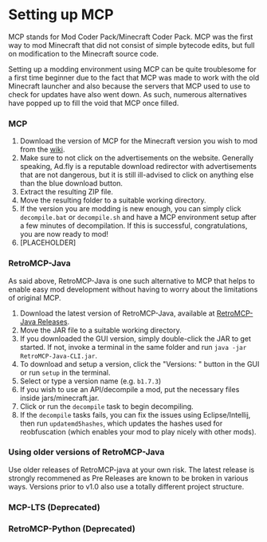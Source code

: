 # Setting up MCP
MCP stands for Mod Coder Pack/Minecraft Coder Pack. MCP was the first way to mod Minecraft that did not consist of simple bytecode edits, but full on modification to the Minecraft source code.

Setting up a modding environment using MCP can be quite troublesome for a first time beginner due to the fact that MCP was made to work with the old Minecraft launcher and also because the servers that MCP used to use to check for updates have also went down. As such, numerous alternatives have popped up to fill the void that MCP once filled.

### MCP
1. Download the version of MCP for the Minecraft version you wish to mod from the [wiki](https://minecraft.fandom.com/wiki/Tutorials/Programs_and_editors/Mod_Coder_Pack).
2. Make sure to not click on the advertisements on the website. Generally speaking, Ad.fly is a reputable download redirector with advertisements that are not dangerous, but it is still ill-advised to click on anything else than the blue download button.
3. Extract the resulting ZIP file.
4. Move the resulting folder to a suitable working directory.
5. If the version you are modding is new enough, you can simply click `decompile.bat` or `decompile.sh` and have a MCP environment setup after a few minutes of decompilation. If this is successful, congratulations, you are now ready to mod!
6. [PLACEHOLDER]

### RetroMCP-Java
As said above, RetroMCP-Java is one such alternative to MCP that helps to enable easy mod development without having to worry about the limitations of original MCP.

1. Download the latest version of RetroMCP-Java, available at [RetroMCP-Java Releases](https://github.com/MCPHackers/RetroMCP-Java).
2. Move the JAR file to a suitable working directory.
3. If you downloaded the GUI version, simply double-click the JAR to get started. If not, invoke a terminal in the same folder and run `java -jar RetroMCP-Java-CLI.jar`.
4. To download and setup a version, click the "Versions: " button in the GUI or run `setup` in the terminal.
5. Select or type a version name (e.g. `b1.7.3`)
6. If you wish to use an API/decompile a mod, put the necessary files inside jars/minecraft.jar.
7. Click or run the `decompile` task to begin decompiling.
8. If the `decompile` tasks fails, you can fix the issues using Eclipse/Intellij, then run `updatemd5hashes`, which updates the hashes used for reobfuscation (which enables your mod to play nicely with other mods).

### Using older versions of RetroMCP-Java
Use older releases of RetroMCP-java at your own risk. The latest release is strongly recommened as Pre Releases are known to be broken in various ways. Versions prior to v1.0 also use a totally different project structure.

### MCP-LTS (**Deprecated**)

### RetroMCP-Python (**Deprecated**)
